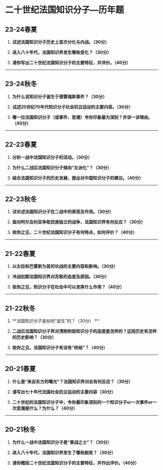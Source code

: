 # 二十世纪法国知识分子—历年题

## 23-24春夏

1. **试述法国知识分子历史上首次分化与内战。（30分）**

2. **进入八十年代，法国知识界发生哪些变化？（30分）**

3. **请你写出二十世纪法国知识分子的主要特征，并评价。（40分）**

---

## 23-24秋冬

1. **为什么说知识分子诞生于德雷福斯事件？（30分）**

2. **试述20世纪70年代知识分子社会抗议运动的主要内容。（30分）**

3. **哪一位法国知识分子（或事件、思潮）令你印象最为深刻？并讲一讲理由。（40分）**

---

## 22-23春夏

1. **分析一战中法国知识分子的活动。（30分）**

2. **为什么二战后法国知识分子倾向“左派化”？（30分）**

3. **结合法国知识分子的历史发展，提出对中国知识分子的建议。（40分）**

---

## 22-23秋冬

1. **试论述法国知识分子在二战中的表现及作用。（30分）**

2. **面对阿尔及利亚争取民族独立的战争，法国知识界有何反应？（30分）**

3. **依你之见，二十世纪法国知识分子有何特点，如何评价？（40分）**

---

## 21-22春夏

1. **以左拉和巴雷斯为首的论战的主要内容和影响。（30分）**

2. **冷战初期法国知识界对苏联的态度及原因。（30分）**

3. **依你之见，知识分子在社会中可以发挥什么作用？（40分）**

---

## 21-22秋冬

1. **法国知识分子是如何“诞生”的？（30分） **

2. **二战后法国知识分子界对清除附敌知识分子的态度是怎样的？这段历史有怎样的历史影响？（30分）**

3. **依你之见，法国知识分子有没有“终结”？（40分）**

---

## 20-21春夏

1. **什么是“来自东方的曙光”？法国知识界对此有何反应？（30分）**

2. **请写出七十年代法国社会抗议运动的主要内容（30分）**

3. **二十世纪的法国知识分子中，令你最印象深刻的一个知识分子or一次事件or一次思潮是什么？为什么？（40分）**

---

## 20-21秋冬

1. **为什么一战中法国知识分子是“善战之士”？（30分）**

2. **进入八十年代，法国知识界发生了哪些剧变？（30分）**

3. **请你概括二十世纪法国知识分子的主要特征，并作出评价。（40分）**
